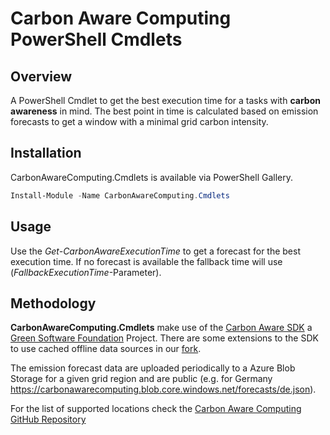 # Carbon Aware Computing PowerShell Cmdlets

## Overview

A PowerShell Cmdlet to get the best execution time for a tasks with **carbon awareness** in mind. The best point in time is calculated based on emission forecasts to get a window with a minimal grid carbon intensity.

## Installation

CarbonAwareComputing.Cmdlets is available via PowerShell Gallery. 

``` powershell
Install-Module -Name CarbonAwareComputing.Cmdlets
```

## Usage

Use the *Get-CarbonAwareExecutionTime* to get a forecast for the best execution time. If no forecast is available the fallback time will use (*FallbackExecutionTime*-Parameter).

## Methodology

**CarbonAwareComputing.Cmdlets** make use of the [Carbon Aware SDK](https://github.com/Green-Software-Foundation/carbon-aware-sdk) a [Green Software Foundation](https://greensoftware.foundation/) Project. There are some extensions to the SDK to use cached offline data sources in our [fork](https://github.com/bluehands/carbon-aware-sdk).

The emission forecast data are uploaded periodically to a Azure Blob Storage for a given grid region and are public (e.g. for Germany <https://carbonawarecomputing.blob.core.windows.net/forecasts/de.json>).

For the list of supported locations check the [Carbon Aware Computing GitHub Repository](https://github.com/bluehands/Carbon-Aware-Computing)